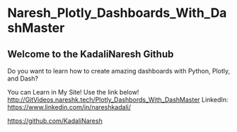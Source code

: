 # Naresh_Plotly_Dashboards_With_DashMaster
## Welcome to the KadaliNaresh Github
Do you want to learn how to create amazing dashboards with Python, Plotly, and
Dash?

You can Learn in My Site! Use the link below!
http://GitVideos.nareshk.tech/Plotly_Dashbords_With_DashMaster
LinkedIn: https://www.linkedin.com/in/nareshkadali/


https://github.com/KadaliNaresh